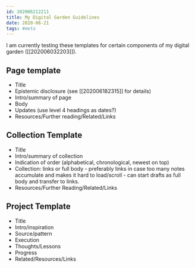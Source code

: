 ```yaml
---
id: 202006212211
title: My Digital Garden Guidelines
date: 2020-06-21
tags: #meta
---
```


I am currently testing these templates for certain components of my digital garden ([[202006032203]]).

## Page template
- Title
- Epistemic disclosure (see [[202006182315]] for details)
- Intro/summary of page
- Body
- Updates (use level 4 headings as dates?)
- Resources/Further reading/Related/Links

## Collection Template
- Title
- Intro/summary of collection
- Indication of order (alphabetical, chronological, newest on top)
- Collection: links or full body - preferably links in case too many notes accumulate and makes it hard to load/scroll - can start drafts as full body and transfer to links.
- Resources/Further Reading/Related/Links

## Project Template
- Title
- Intro/inspiration
- Source/pattern
- Execution
- Thoughts/Lessons
- Progress
- Related/Resources/Links
